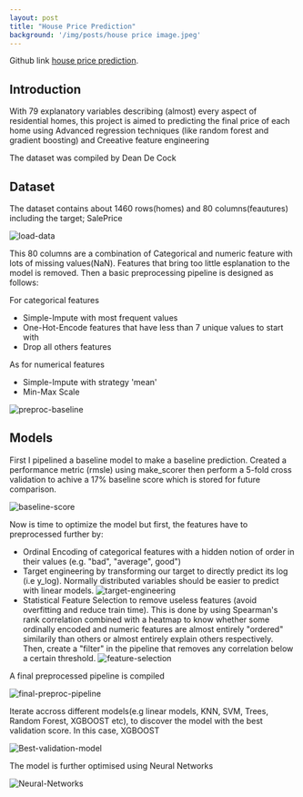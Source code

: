 ```yaml
---
layout: post
title: "House Price Prediction"
background: '/img/posts/house price image.jpeg'
---
```


<p>Github link <a href="https://github.com/Oluwachidi/Houses-Price-Prediction">house price prediction</a>.</p>





<h2 class="section-heading">Introduction</h2>
<p>With 79 explanatory variables describing (almost) every aspect of residential homes, this project is aimed to predicting the final price of each home using Advanced regression techniques (like random forest and gradient boosting) and Creeative feature engineering</p>
<p>The dataset was compiled by Dean De Cock </p>



<h2 class="section-heading">Dataset</h2>
<p>The dataset contains about 1460 rows(homes) and 80 columns(feautures) including the target; SalePrice</p>
<img src="https://i.ibb.co/Ybdp8LC/load-data.jpg" alt="load-data" border="0">

<p>This 80 columns are a combination of Categorical and numeric feature with lots of missing values(NaN). Features that bring too little esplanation to the model is removed. Then a basic preprocessing pipeline is designed as follows:</p>

<p>For categorical features</p>
<ul>
  <li>Simple-Impute with most frequent values</li>
  <li>One-Hot-Encode features that have less than 7 unique values to start with</li>
  <li>Drop all others features</li>
</ul>

<p>As for numerical features</p>
<ul>
  <li>Simple-Impute with strategy 'mean'</li>
  <li>Min-Max Scale</li>
</ul>
<img src="https://i.ibb.co/SymwNGL/preproc-baseline.jpg" alt="preproc-baseline" border="0">



<h2 class="section-heading">Models</h2>
<p>First I pipelined a baseline model to make a baseline prediction. Created a performance metric (rmsle) using make_scorer then perform a 5-fold cross validation to achive a 17% baseline score which is stored for future comparison.</p>
<img src="https://i.ibb.co/G71V2zf/baseline-score.jpg" alt="baseline-score" border="0">

<p>Now is time to optimize the model but first, the features have to preprocessed further by:</p>
<ul>
  <li>Ordinal Encoding of categorical features with a hidden notion of order in their values (e.g. "bad", "average", good")</li>
  <li>Target engineering by transforming our target to directly predict its log (i.e y_log). Normally distributed variables should be easier to predict with linear models. <img src="https://i.ibb.co/QY3yktJ/target-engineering.jpg" alt="target-engineering" border="0"></li>
  <li>Statistical Feature Selection to remove useless features (avoid overfitting and reduce train time). This is done by using Spearman's rank correlation combined with a heatmap to know whether some ordinally encoded and numeric features are almost entirely "ordered" similarily than others or almost entirely explain others respectively. Then, create a "filter" in the pipeline that removes any correlation below a certain threshold. <img src="https://i.ibb.co/RB8mmJt/feature-selection.jpg" alt="feature-selection" border="0"></li>
</ul>
<p>A final preprocessed pipeline is compiled</p>
<img src="https://i.ibb.co/PwR0qqr/final-preproc-pipeline.jpg" alt="final-preproc-pipeline" border="0">

<p>Iterate accross different models(e.g linear models, KNN, SVM, Trees, Random Forest, XGBOOST etc), to discover the model with the best validation score. In this case, XGBOOST</p>
<img src="https://i.ibb.co/j3sY1MT/Best-validation-model.jpg" alt="Best-validation-model" border="0">

<p>The model is further optimised using Neural Networks</p>
<img src="https://i.ibb.co/4gxgh3g/Neural-Networks.jpg" alt="Neural-Networks" border="0">

